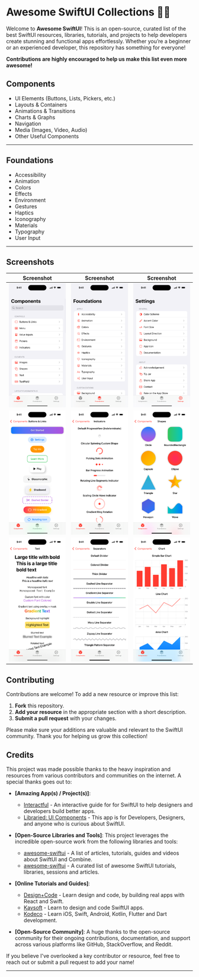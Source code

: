 # Awesome SwiftUI Collections 🚀🎨

Welcome to **Awesome SwiftUI**! This is an open-source, curated list of the best SwiftUI resources, libraries, tutorials, and projects to help developers create stunning and functional apps effortlessly. Whether you’re a beginner or an experienced developer, this repository has something for everyone!

**Contributions are highly encouraged to help us make this list even more awesome!**

## Components

- UI Elements (Buttons, Lists, Pickers, etc.)
- Layouts & Containers
- Animations & Transitions
- Charts & Graphs
- Navigation
- Media (Images, Video, Audio)
- Other Useful Components

---

## Foundations

- Accessibility
- Animation
- Colors
- Effects
- Environment
- Gestures
- Haptics
- Iconography
- Materials
- Typography
- User Input

---

## Screenshots

| Screenshot             | Screenshot             | Screenshot             |
| ---------------------- | ---------------------- | ---------------------- |
| <img src="Demo/1.png"> | <img src="Demo/2.png"> | <img src="Demo/3.png"> |
| <img src="Demo/4.png"> | <img src="Demo/5.png"> | <img src="Demo/6.png"> |
| <img src="Demo/7.png"> | <img src="Demo/8.png"> | <img src="Demo/9.png"> |

## Contributing

Contributions are welcome! To add a new resource or improve this list:

1. **Fork** this repository.
2. **Add your resource** in the appropriate section with a short description.
3. **Submit a pull request** with your changes.

Please make sure your additions are valuable and relevant to the SwiftUI community. Thank you for helping us grow this collection!

## Credits

This project was made possible thanks to the heavy inspiration and resources from various contributors and communities on the internet. A special thanks goes out to:

- **[Amazing App(s) / Project(s)]**:

  - [Interactful](https://apps.apple.com/us/app/interactful/id1528095640) - An interactive guide for for SwiftUI to help designers and developers build better apps.
  - [Libraried: UI Components](https://apps.apple.com/us/app/libraried-ui-components/id1642862540) - This app is for Developers, Designers, and anyone who is curious about SwiftUI.

- **[Open-Source Libraries and Tools]**: This project leverages the incredible open-source work from the following libraries and tools:

  - [awesome-swiftui](https://github.com/vlondon/awesome-swiftui) - A list of articles, tutorials, guides and videos about SwiftUI and Combine.
  - [awesome-swiftui](https://github.com/chinsyo/awesome-swiftui) - A curated list of awesome SwiftUI tutorials, libraries, sessions and articles.

- **[Online Tutorials and Guides]**:

  - [Design+Code](https://designcode.io) - Learn design and code, by building real apps with React and Swift.
  - [Kavsoft](https://www.youtube.com/@Kavsoft) - Learn to design and code SwiftUI apps.
  - [Kodeco](https://designcode.io) - Learn iOS, Swift, Android, Kotlin, Flutter and Dart development.

- **[Open-Source Community]**: A huge thanks to the open-source community for their ongoing contributions, documentation, and support across various platforms like GitHub, StackOverflow, and Reddit.

If you believe I've overlooked a key contributor or resource, feel free to reach out or submit a pull request to add your name!

---
